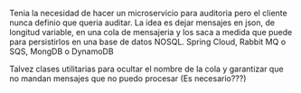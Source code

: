 Tenia la necesidad de hacer un microservicio para auditoria pero el cliente nunca definio que queria auditar.
La idea es dejar mensajes en json, de longitud variable, en una cola de mensajeria y los saca a medida que puede para persistirlos en una base de datos NOSQL. 
Spring Cloud, Rabbit MQ o SQS, MongDB o DynamoDB

Talvez clases utilitarias para ocultar el nombre de la cola y garantizar que no mandan mensajes que no puedo procesar (Es necesario???)
